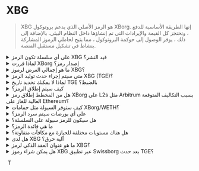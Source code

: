 # XBG

> XBG هو الرمز الأصلي الذي يدعم بروتوكول XBorg. إنها الطريقة الأساسية للدفع ، وتحتجز كل القيمة والإيرادات التي تم إنشاؤها داخل النظام البيئي. بالإضافة إلى ذلك ، يوفر الوصول إلى حوكمة البروتوكول ، مما يتيح لحاملي الرموز المشاركة بنشاط في تشكيل مستقبل المنصة.

<details>

<summary>على أي سلسلة تكون الرمز XBG قيد النشر؟</summary>

من المقرر نشر رمز XBG على سلسلة Ethereum وسيتم ربطه بشبكة Polygon لتحسين قابلية التوسع والكفاءة. بالإضافة إلى ذلك ، سيتم تخصيص حصة منفصلة من رموز XBG للنشر على سلسلة Borg عندما يكون تشغيلها بالكامل. يضمن هذا النهج المتعدد السلاسل إمكانية الوصول الشاملة والمرونة لحاملي الرموز لدينا.

</details>

<details>

<summary>لماذا قررت XBorg إصدار رمز؟</summary>

تلتزم XBorg بشكل كبير بتعزيز نظام بيئي يركز على المجتمع ، وقرارنا بإصدار رمز يعكس هذا الالتزام. على عكس النماذج الشركات التقليدية التي تركز على تراكم القيمة المستندة إلى الأسهم ، يتم إعادة توجيه جميع التدفقات النقدية التي تم إنشاؤها داخل بيئتنا البيئية إلى خزينة DAO (المنظمة المستقلة اللامركزية). يسهل هذا النموذج المشاركة المباشرة للمجتمع ويوازن المصالح بشكل أكثر فعالية.

من خلال إدخال رمز XBG ، نخلق اقتصادًا داخل البروتوكول حيث يعمل الرمز كوسيلة رئيسية للمعاملة. يشير هذا الإجراء إلى التحول نحو نموذج أكثر مشاركة وقائم على المجتمع ، حيث يكون لكل عضو صوت في اتجاه المنصة وحصة في نجاحها. إنه نهج مبتكر يؤكد إيماننا بالقدرة التحويلية للشبكات اللامركزية.

</details>

<details>

<summary>ما هو إجمالي العرض لرموز XBG؟</summary>

تم تحديد العرض الأقصى لرموز XBG عند 1,000,000,000 (مليار واحد).

</details>

<details>

<summary>متى سيتم إجراء حدث توليد الرمز XBG (TGE)؟</summary>

سيتم إجراء حدث TGE في نهاية عام 2023.

</details>

<details>

<summary>لماذا لا يمكنك تحديد تاريخ TGE بالضبط؟</summary>

كفريق ، نعتقد أن التوقعات المتعلقة بالعملات المشفرة في نهاية عام 2023 وقرب تقليص البيتكوين ستكون إيجابية. يقوم فريق XBorg حاليًا بإجراء محادثات مع بورصات من الطبقة الأولى ، التي تحمل وزنًا كبيرًا في تحديد التوقيت المثالي لقائمة الرموز. من المهم أن نلاحظ أن إطلاق رمز خلال فترات من عدم السيولة والاهتمام بالعملات البديلة يمكن أن يشكل خطرًا.

بالإضافة إلى ذلك ، ندرك أن قيمة الرمز تكمن في قوة النظام البيئي الذي يعمل فيه. لذلك ، هدفنا هو تنمية قاعدة مستخدمين تبلغ 100,000 على الأقل قبل إطلاق الرمز.

في المستقبل ، يتفائل فريقنا بالقدرة التحويلية لسوق العملات المشفرة نحو نهاية عام 2023 ، خاصة في ضوء تقليصات البيتكوين القادمة.

</details>

<details>

<summary>كيف سيتم إطلاق الرمز؟</summary>

نخطط لإصدار الرمز عبر بركة سوائل Balancer Liquidity Bootstrapping Pool. يرجى ملاحظة أن هذا قد يتغير وفقًا لمتطلبات التبادل وظروف السوق.

</details>

<details>

<summary>هل من المخطط إطلاق رمز XBorg على L2s مثل Arbitrum بسبب التكاليف المتوقعة العالية للغاز على Ethereum؟</summary>

نعم ، سيتم إطلاق الرمز على ETH كسوق أساسي وسيتم ربطه على Polygon وفي نهاية المطاف على L2s أخرى.

</details>

<details>

<summary>كيف ستوفر السيولة مثل حمامات XBorg/WETH؟</summary>

سيتم وضع 5٪ من رأس المال في جولة البذور وجزء مهم من البيع العام كسيولة في AMMs.

</details>

<details>

<summary>على أي بورصات سيتم سرد الرمز؟</summary>

نحن ندرس النقاش مع الأطراف التالية.

_بورصات من الطبقة الأولى:_

- بينانس
- كوينبيس

_وبورصات من الطبقة الثانية:_

- كراكن
- OKX
- ByBit
- كوكوين

بينما تقدم بعض المناقشات أكثر من الأخرى ، فإننا غير قادرين على تأكيد أي قوائم للتبادل بسبب وجود اتفاقيات عدم الإفصاح المحيطة ببعض المناقشات.

</details>

<details>

<summary>هل سيكون للرمز سيولة على السلسلة؟</summary>

نعم ، سيتم توفير بركة Uniswap على شبكة Ethereum (QuickSwap لـ Polygon) وسيقوم XBorg بزراعة السيولة الأولية. سنحفز أيضًا توفيرات السيولة من الأطراف الثالثة بمكافآت LP. سيتم وضع 5٪ من رأس المال في جولة البذور وجزء مهم من البيع العام كسيولة في AMMs.

</details>

<details>

<summary>ما هي فائدة الرمز؟</summary>

يلعب رمز XBG دورًا حاسمًا في الشبكة ، حيث يعمل كوسيلة رئيسية للدفع والحوكمة والحوافز البروتوكولية.

**المدفوعات داخل التطبيق ورسوم المنصة**

XBG هو الوسيلة الأساسية للدفع والمعاملات عبر البروتوكول ، والتي تخضع لرسوم معينة. بالنسبة لمستخدمي Web2 الذين يفضلون الدفع بالعملة القانونية ، يقوم XBorg بشراء ما يعادل رموز XBG في السوق المفتوحة. يمكن العثور على قائمة الرسوم المحصلة عبر البروتوكول في الشريحة: استدامة البروتوكول والإيرادات. يتم فرض هذه الرسوم بالرموز XBG.

**الحوكمة**

يتم استخدام رمز XBG لإجراءات الحوكمة في XBorg DAO بعد حدث توليد الرمز. يحتوي حاملو رموز XBG على القدرة على التصويت في القرارات الرئيسية المتعلقة بتطوير البروتوكول.

**الاستكنان**

يتم تخصيص 50٪ من الرسوم والإيرادات المدفوعة بالرموز XBG لبركة مكافأة الاستكنان. يتم تحديد مبلغ مكافآت الاستكنان الذي يتم تلقيه بواسطة فترة القفل ووضع الفرد داخل البروتوكول.

**وصول البروتوكول**

تخضع بعض وظائف وأدوات البروتوكول لقيود الوصول بناءً على كمية XBG المحتفظ بها ووضع المستخدم داخل البروتوكول.

</details>

<details>

<summary>هل هناك مستويات مختلفة للحيازة مع مكافآت متفاوتة؟</summary>

حاليًا ، لا يمنح امتلاك رموز XBG أي مستوى معين ؛ ومع ذلك ، يجب ملاحظة أن الوصول إلى بعض الميزات سيكون مشروطًا بكمية XBG المحتفظ بها في الحوزة الشخصية.

</details>

<details>

<summary>هل لدى XBG آلية حرق؟</summary>

حاليًا ، يتم تخصيص 50٪ من الإيرادات لعائد الاستكنان بينما يتم تخصيص الباقي للخزينة. يمكن للحوكمة أن تقرر توزيع الإيرادات بالضبط وتخصيص جزء لآلية الحرق.

</details>

<details>

<summary>ما هو عنوان العقد الذكي لرمز XBG؟</summary>

لم يتم نشر عقد رمز XBG على شبكة الاختبار أو الشبكة الرئيسية. لذلك ، لا توجد عناوين عقد متاحة.

</details>

<details>

<summary>هل يمكن شراء رموز XBG عبر تطبيق Swissborg بعد حدث TGE؟</summary>

من المرجح جدًا. من أجل أن يتم سرد رمز XBG على SwissBorg ، يجب أن يتم سرده على إحدى بورصات Kraken أو Binance أو LBank.

</details>

&nbsp;T